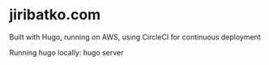 # jiribatko.com

Built with Hugo, running on AWS, using CircleCI for continuous deployment

Running hugo locally:
hugo server